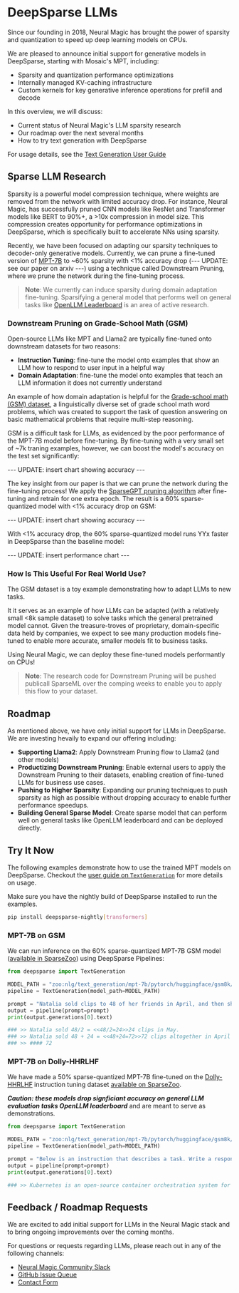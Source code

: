 # **DeepSparse LLMs**

Since our founding in 2018, Neural Magic has brought the power of sparsity and quantization to speed up deep learning models on CPUs.

We are pleased to announce initial support for generative models in DeepSparse, starting with Mosaic's MPT, including:
- Sparsity and quantization performance optimizations
- Internally managed KV-caching infrastructure
- Custom kernels for key generative inference operations for prefill and decode

In this overview, we will discuss:
- Current status of Neural Magic's LLM sparsity research
- Our roadmap over the next several months
- How to try text generation with DeepSparse

For usage details, see the [Text Generation User Guide](text-generation-pipeline.md)

## **Sparse LLM Research**

Sparsity is a powerful model compression technique, where weights are removed from the network with limited accuracy drop. For instance, Neural Magic, has successfully pruned CNN models like ResNet and Transformer models like BERT to 90%+, a >10x compression in model size. This compression creates opportunity for performance optimizations in DeepSparse, which is specifically built to accelerate NNs using sparsity.

Recently, we have been focused on adapting our sparsity techniques to decoder-only generative models. Currently, we can prune a fine-tuned version of [MPT-7B](https://huggingface.co/mosaicml/mpt-7b) to ~60% sparsity with <1% accuracy drop (--- UPDATE: see our paper on arxiv ---) using a technique called Downstream Pruning, where we prune the network during the fine-tuning process.

> **Note**: We currently can induce sparsity during domain adaptation fine-tuning. Sparsifying a general model that performs well on general tasks like [OpenLLM Leaderboard](https://huggingface.co/spaces/HuggingFaceH4/open_llm_leaderboard) is an area of active research.

### **Downstream Pruning on Grade-School Math (GSM)**

Open-source LLMs like MPT and Llama2 are typically fine-tuned onto downstream datasets for two reasons:
* **Instruction Tuning**: fine-tune the model onto examples that show an LLM how to respond to user input in a helpful way
* **Domain Adaptation**: fine-tune the model onto examples that teach an LLM information it does not currently understand

An example of how domain adaptation is helpful for the [Grade-school math (GSM) dataset](https://huggingface.co/datasets/gsm8k), a linguistically diverse set of grade school math word problems, which was created to support the task of question answering on basic mathematical problems that require multi-step reasoning.

GSM is a difficult task for LLMs, as evidenced by the poor performance of the MPT-7B model before fine-tuning. By fine-tuning with a very small set of ~7k traning examples, however, we can boost the model's accuracy on the test set significantly:

--- UPDATE: insert chart showing accuracy ---

The key insight from our paper is that we can prune the network during the fine-tuning process! We apply the [SparseGPT pruning algorithm](https://arxiv.org/pdf/2301.00774.pdf) after fine-tuning and retrain for one extra epoch. The result is a 60% sparse-quantized model with <1% accuracy drop on GSM:

--- UPDATE: insert chart showing accuracy ---

With <1% accuracy drop, the 60% sparse-quantized model runs YYx faster in DeepSparse than the baseline model:

--- UPDATE: insert performance chart ---

### **How Is This Useful For Real World Use?**

The GSM dataset is a toy example demonstrating how to adapt LLMs to new tasks.

It it serves as an example of how LLMs can be adapted (with a relatively small <8k sample dataset) to solve tasks which the general pretrained model cannot. Given the treasure-troves of proprietary, domain-specific data held by companies, we expect to see many production models fine-tuned to enable more accurate, smaller models fit to business tasks.

Using Neural Magic, we can deploy these fine-tuned models performantly on CPUs!

> **Note**: The research code for Downstream Pruning will be pushed publicall SparseML over the comping weeks to enable you to apply this flow to your dataset.

## Roadmap

As mentioned above, we have only initial support for LLMs in DeepSparse. We are investing hevaily to expand our offering including:

* **Supporting Llama2**: Apply Downstream Pruning flow to Llama2 (and other models)
* **Productizing Downstream Pruning**: Enable external users to apply the Downstream Pruning to their datasets, enabling creation of fine-tuned LLMs for business use cases.
* **Pushing to Higher Sparsity**: Expanding our pruning techniques to push sparsity as high as possible without dropping accuracy to enable further performance speedups.
* **Building General Sparse Model**: Create sparse model that can perform well on general tasks like OpenLLM leaderboard and can be deployed directly.

## Try It Now

The following examples demonstrate how to use the trained MPT models on DeepSparse. Checkout the [user guide on `TextGeneration`](text-generation-pipeline.md) for more details on usage.

Make sure you have the nightly build of DeepSparse installed to run the examples.

```bash
pip install deepsparse-nightly[transformers]
```

### MPT-7B on GSM 

We can run inference on the 60% sparse-quantized MPT-7B GSM model ([available in SparseZoo](https://sparsezoo.neuralmagic.com/models/mpt-7b-gsm8k_mpt_pretrain-pruned50_quantized?showHidden=1)) using DeepSparse Pipelines:

```python
from deepsparse import TextGeneration

MODEL_PATH = "zoo:nlg/text_generation/mpt-7b/pytorch/huggingface/gsm8k/pruned50_quant-none"
pipeline = TextGeneration(model_path=MODEL_PATH)

prompt = "Natalia sold clips to 48 of her friends in April, and then she sold half as many clips in May. How many clips did Natalia sell altogether in April and May"
output = pipeline(prompt=prompt)
print(output.generations[0].text)

### >> Natalia sold 48/2 = <<48/2=24>>24 clips in May.
### >> Natalia sold 48 + 24 = <<48+24=72>>72 clips altogether in April and May.
### >> #### 72
```

### **MPT-7B on Dolly-HHRLHF**

We have made a 50% sparse-quantized MPT-7B fine-tuned on the [Dolly-HHRLHF](https://huggingface.co/datasets/mosaicml/dolly_hhrlhf) instruction tuning dataset [available on SparseZoo](zoo:nlg/text_generation/mpt-7b/pytorch/huggingface/dolly/pruned50_quant-none).

***Caution: these models drop signficiant accuracy on general LLM evaluation tasks OpenLLM leaderboard*** and are meant to serve as demonstrations.

```python
from deepsparse import TextGeneration

MODEL_PATH = "zoo:nlg/text_generation/mpt-7b/pytorch/huggingface/gsm8k/pruned50_quant-none"
pipeline = TextGeneration(model_path=MODEL_PATH)

prompt = "Below is an instruction that describes a task. Write a response that appropriately completes the request. ### Instruction: what is Kubernetes? ### Response:"
output = pipeline(prompt=prompt)
print(output.generations[0].text)

### >> Kubernetes is an open-source container orchestration system for automating deployment, scaling, and management of containerized applications.
```

## **Feedback / Roadmap Requests**

We are excited to add initial support for LLMs in the Neural Magic stack and to bring ongoing improvements over the coming months.

For questions or requests regarding LLMs, please reach out in any of the following channels:
- [Neural Magic Community Slack](https://join.slack.com/t/discuss-neuralmagic/shared_invite/zt-q1a1cnvo-YBoICSIw3L1dmQpjBeDurQ)
- [GitHub Issue Queue](https://github.com/neuralmagic/deepsparse/issues)
- [Contact Form](http://neuralmagic.com/contact/)
